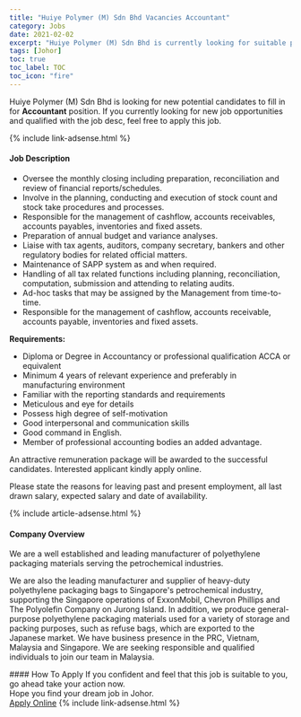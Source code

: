 ```yaml
---
title: "Huiye Polymer (M) Sdn Bhd Vacancies Accountant" 
category: Jobs 
date: 2021-02-02 
excerpt: "Huiye Polymer (M) Sdn Bhd is currently looking for suitable person to fill in the Accountant which positioned at Johor" 
tags: [Johor] 
toc: true 
toc_label: TOC 
toc_icon: "fire" 
--- 
```


<p>Huiye Polymer (M) Sdn Bhd is looking for new potential candidates to fill in for <b>Accountant</b> position. If you currently looking for new job opportunities and qualified with the job desc, feel free to apply this job.
</p>{% include link-adsense.html %} 
<div><div><h4>Job Description</h4></div><div><div><span><div><ul><li>Oversee the monthly closing including preparation, reconciliation and review of financial reports/schedules.</li><li>Involve in the planning, conducting and execution of stock count and stock take procedures and processes.</li><li>Responsible for the management of cashflow, accounts receivables, accounts payables, inventories and fixed assets.</li><li>Preparation of annual budget and variance analyses.</li><li>Liaise with tax agents, auditors, company secretary, bankers and other regulatory bodies for related official matters.</li><li>Maintenance of SAPP system as and when required.</li><li>Handling of all tax related functions including planning, reconciliation, computation, submission and attending to relating audits.</li><li>Ad-hoc tasks that may be assigned by the Management from time-to-time.</li><li>Responsible for the management of cashflow, accounts receivable, accounts payable, inventories and fixed assets.</li></ul><p><strong>Requirements:</strong></p><ul><li>Diploma&#160;or Degree in Accountancy or professional qualification ACCA or equivalent</li><li>Minimum 4 years of relevant experience and preferably in manufacturing environment</li><li>Familiar with the reporting standards and requirements</li><li>Meticulous and eye for details</li><li>Possess high degree of self-motivation</li><li>Good interpersonal and communication skills</li><li>Good command in English.</li><li>Member of professional accounting bodies an added advantage.</li></ul><p>An attractive remuneration package will be awarded to the successful candidates. Interested applicant kindly apply online.</p><p>Please state the reasons for leaving past and present employment, all last drawn salary, expected salary and date of availability.</p></div></span></div></div></div> 
{% include article-adsense.html %} 
<div><div><h4>Company Overview</h4></div><div><div><span><div><p>We are a well established and leading manufacturer of polyethylene packaging materials serving the petrochemical industries.&#160;</p><p>We are also the leading manufacturer and supplier of heavy-duty polyethylene packaging bags to Singapore's petrochemical industry, supporting the Singapore operations of ExxonMobil, Chevron Phillips and The Polyolefin Company on Jurong Island. In addition, we produce general-purpose polyethylene packaging materials used for a variety of storage and packing purposes, such as refuse bags, which are exported to the Japanese market. We have business presence in the PRC, Vietnam, Malaysia and Singapore. We are seeking responsible and qualified individuals to join our team in Malaysia.</p></div></span></div></div></div> 
#### How To Apply 
If you confident and feel that this job is suitable to you, go ahead take your action now. <br/> 
Hope you find your dream job in Johor. <br/> 
<a href="https://www.jobstreet.com.my/en/job/accountant-4474794?jobId=jobstreet-my-job-4474794&sectionRank=9&token=0~b6987222-f6c2-4010-8d5c-860f3e28feaa&fr=SRP%20View%20In%20New%20Ta" class="btn btn--info" target="_blank" rel="nofollow noopenner">Apply Online</a> 
{% include link-adsense.html %} 